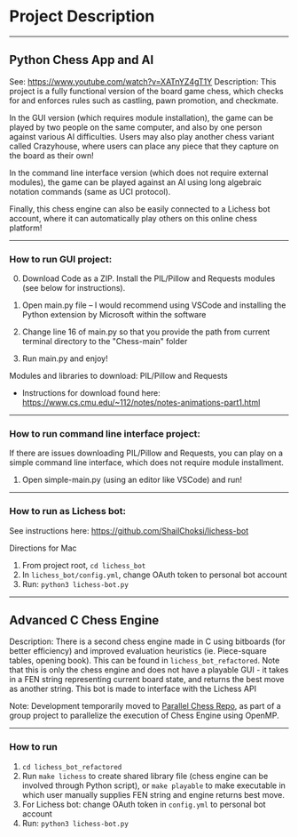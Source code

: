 # Project Description

__________

## Python Chess App and AI
See: https://www.youtube.com/watch?v=XATnYZ4gT1Y
Description: This project is a fully functional version of the board game chess, which checks for and enforces rules such as castling, pawn promotion, and checkmate. 

In the GUI version (which requires module installation), the game can be played by two people on the same computer, and also by one person against various AI difficulties. Users may also play another chess variant called Crazyhouse, where users can place any piece that they capture on the board as their own!

In the command line interface version (which does not require external modules), the game can be played against an AI using long algebraic notation commands (same as UCI protocol).

Finally, this chess engine can also be easily connected to a Lichess bot account, where it can automatically play others on this online chess platform!
__________

### How to run GUI project:
0. Download Code as a ZIP. Install the PIL/Pillow and Requests modules (see below for instructions).

1. Open main.py file 
  – I would recommend using VSCode and installing the Python extension by Microsoft within the software

2. Change line 16 of main.py so that you provide the path from current terminal directory to the "Chess-main" folder
 
3. Run main.py and enjoy!


Modules and libraries to download:
PIL/Pillow and Requests
 - Instructions for download found here: https://www.cs.cmu.edu/~112/notes/notes-animations-part1.html
__________

### How to run command line interface project:
If there are issues downloading PIL/Pillow and Requests, you can play on a simple command line interface, which does not require module installment.

1. Open simple-main.py (using an editor like VSCode) and run!
__________

### How to run as Lichess bot:
See instructions here: https://github.com/ShailChoksi/lichess-bot

Directions for Mac
1. From project root, `cd lichess_bot`
2. In `lichess_bot/config.yml`, change OAuth token to personal bot account
3. Run: ` python3 lichess-bot.py ` 

__________
## Advanced C Chess Engine
Description: There is a second chess engine made in C using bitboards (for better efficiency) and improved evaluation heuristics (ie. Piece-square tables, opening book). This can be found in `lichess_bot_refactored`. Note that this is only the chess engine and does not have a playable GUI - it takes in a FEN string representing current board state, and returns the best move as another string. This bot is made to interface with the Lichess API

Note: Development temporarily moved to [Parallel Chess Repo](https://github.com/CasperWong-jpg/ParallelChess), as part of a group project to parallelize the execution of Chess Engine using OpenMP.
__________

### How to run
1. `cd lichess_bot_refactored`
2. Run `make lichess` to create shared library file (chess engine can be involved through Python script), or `make playable` to make executable in which user manually supplies FEN string and engine returns best move.
3. For Lichess bot: change OAuth token in `config.yml` to personal bot account
4. Run: ` python3 lichess-bot.py ` 
